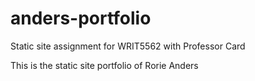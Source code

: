 # anders-portfolio
Static site assignment for WRIT5562 with Professor Card

This is the static site portfolio of Rorie Anders
